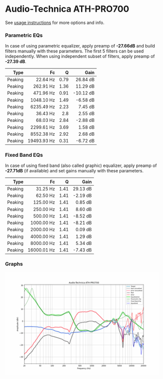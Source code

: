 # Audio-Technica ATH-PRO700
See [usage instructions](https://github.com/jaakkopasanen/AutoEq#usage) for more options and info.

### Parametric EQs
In case of using parametric equalizer, apply preamp of **-27.66dB** and build filters manually
with these parameters. The first 5 filters can be used independently.
When using independent subset of filters, apply preamp of **-27.39 dB**.

| Type    | Fc          |    Q | Gain      |
|--------:|------------:|-----:|----------:|
| Peaking | 22.64 Hz    | 0.79 | 26.84 dB  |
| Peaking | 262.91 Hz   | 1.36 | 11.29 dB  |
| Peaking | 471.96 Hz   | 0.91 | -10.12 dB |
| Peaking | 1048.10 Hz  | 1.49 | -6.58 dB  |
| Peaking | 6235.49 Hz  | 2.23 | 7.45 dB   |
| Peaking | 36.43 Hz    | 2.8  | 2.55 dB   |
| Peaking | 68.03 Hz    | 2.84 | -2.88 dB  |
| Peaking | 2299.61 Hz  | 3.69 | 1.58 dB   |
| Peaking | 8552.38 Hz  | 2.92 | 2.68 dB   |
| Peaking | 19493.93 Hz | 0.31 | -6.72 dB  |

### Fixed Band EQs
In case of using fixed band (also called graphic) equalizer, apply preamp of **-27.71dB**
(if available) and set gains manually with these parameters.

| Type    | Fc          |    Q | Gain     |
|--------:|------------:|-----:|---------:|
| Peaking | 31.25 Hz    | 1.41 | 29.13 dB |
| Peaking | 62.50 Hz    | 1.41 | -2.19 dB |
| Peaking | 125.00 Hz   | 1.41 | 0.85 dB  |
| Peaking | 250.00 Hz   | 1.41 | 8.60 dB  |
| Peaking | 500.00 Hz   | 1.41 | -8.52 dB |
| Peaking | 1000.00 Hz  | 1.41 | -8.21 dB |
| Peaking | 2000.00 Hz  | 1.41 | 0.09 dB  |
| Peaking | 4000.00 Hz  | 1.41 | 1.29 dB  |
| Peaking | 8000.00 Hz  | 1.41 | 5.34 dB  |
| Peaking | 16000.01 Hz | 1.41 | -7.43 dB |

### Graphs
![](./Audio-Technica%20ATH-PRO700.png)